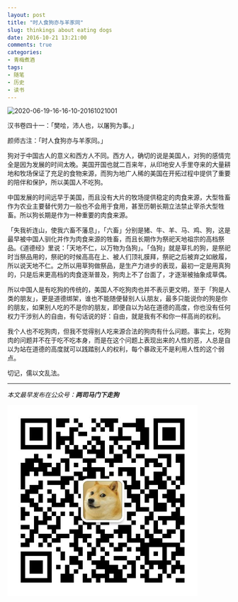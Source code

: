 ```yaml
---
layout: post
title: "时人食狗亦与羊豕同"
slug: thinkings about eating dogs
date: 2016-10-21 13:21:00
comments: true
categories:
- 青梅煮酒
tags:
- 随笔
- 历史
- 读书
---
```


![2020-06-19-16-16-10-20161021001](https://raw.githubusercontent.com/xbot/image-hosting/master/blog/2020-06-19-16-16-10-20161021001.png)

汉书卷四十一：「樊哙，沛人也，以屠狗为事。」

颜师古注：「时人食狗亦与羊豕同。」

狗对于中国古人的意义和西方人不同。西方人，确切的说是美国人，对狗的感情完全是因为发展的时间太晚。美国开国也就二百来年，从印地安人手里夺来的大量耕地和牧场保证了充足的食物来源，而狗为地广人稀的美国在开拓过程中提供了重要的陪伴和保护，所以美国人不吃狗。

中国发展的时间远早于美国，而且没有大片的牧场提供稳定的肉食来源，大型牲畜作为农业主要替代劳力一般也不会用于食用，甚至历朝长期立法禁止宰杀大型牲畜。所以狗长期是作为一种重要的肉食来源。

「失我祈连山，使我六畜不藩息」，「六畜」分别是猪、牛、羊、马、鸡、狗，这是最早被中国人驯化并作为肉食来源的牲畜，而且长期作为祭祀天地祖宗的高档祭品。《道德经》里说：「天地不仁，以万物为刍狗」。「刍狗」就是草扎的狗，是祭祀时当祭品用的，祭祀的时候高高在上、被人们顶礼膜拜，祭祀之后被弃之如敝履，所以说天地不仁。之所以用草狗做祭品，是生产力进步的表现，最初一定是用真狗的，只是后来更高档的肉食逐渐普及，狗肉上不了台面了，才逐渐被抽象成草偶。

所以中国人是有吃狗的传统的，美国人不吃狗肉也并不表示更文明，至于「狗是人类的朋友」，更是道德绑架，谁也不能随便替别人认朋友，最多只能说你的狗是你的朋友，如果别人吃的不是你的朋友，即便自以为站在道德的高度，你也没有任何权力干涉别人的自由，有句话说的好：自由，就是我有不和你一样高尚的权利。

我个人也不吃狗肉，但我不觉得别人吃来源合法的狗肉有什么问题。事实上，吃狗肉的问题并不在于吃不吃本身，而是在这个问题上表现出来的人性的恶，人总是自以为站在道德的高度就可以践踏别人的权利，每个暴政无不是利用人性的这个弱点。

切记，儒以文乱法。

<hr>

*本文最早发布在公众号：__两司马门下走狗__*

![](/images/qrcode_zougou.jpg)
